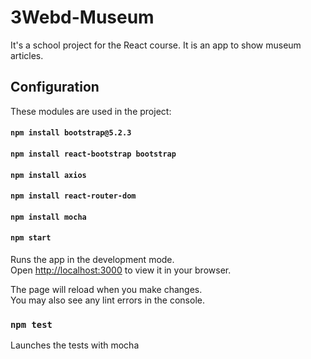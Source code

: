 # 3Webd-Museum

It's a school project for the React course. It is an app to show museum articles.

## Configuration

These modules are used in the project:

#### `npm install bootstrap@5.2.3`
#### `npm install react-bootstrap bootstrap`
#### `npm install axios`
#### `npm install react-router-dom`
#### `npm install mocha`

#### `npm start`

Runs the app in the development mode.\
Open [http://localhost:3000](http://localhost:3000) to view it in your browser.

The page will reload when you make changes.\
You may also see any lint errors in the console.

### `npm test`

Launches the tests with mocha
